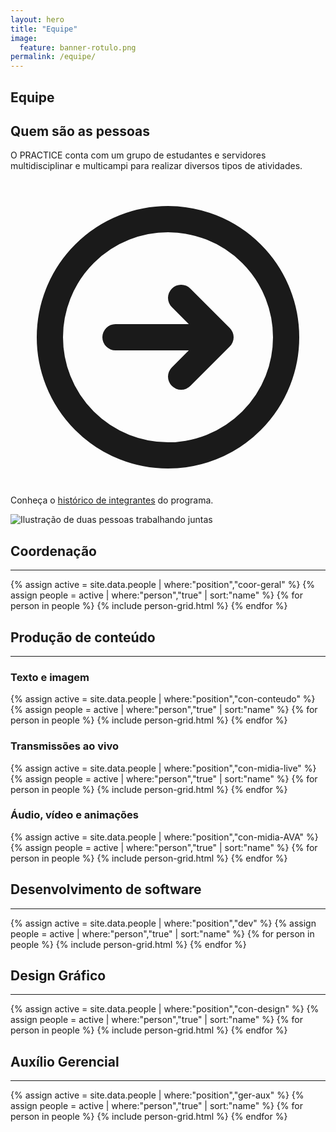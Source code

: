 ```yaml
---
layout: hero
title: "Equipe"
image:
  feature: banner-rotulo.png
permalink: /equipe/
---
```


<section class="fdb-block">
  <div class="container">
    <div class="row align-items-center pt-2">
      <div class="col-12 col-md-8 col-lg-7">
        <h1>Equipe</h1>
        <h2>Quem são as pessoas</h2>
        <p class="lead">O PRACTICE conta com um grupo de estudantes e servidores multidisciplinar e multicampi para realizar diversos tipos de atividades.</p>
        <p class="text-sm text-gray-400">
            <svg xmlns="http://www.w3.org/2000/svg" class="h-6 w-6 inline-block" fill="none" viewBox="0 0 24 24" stroke="currentColor">
                <path stroke-linecap="round" stroke-linejoin="round" stroke-width="2" d="M13 9l3 3m0 0l-3 3m3-3H8m13 0a9 9 0 11-18 0 9 9 0 0118 0z" />
            </svg>
            Conheça o <a href="/equipe/historico/" class="text-gray-400 underline">histórico de integrantes</a> do programa.
        </p>
      </div>
      <div class="col-md-3 mt-6">
          <img src="/images/illustrations/undraw_Collaborators.svg" title="Ilustração de duas pessoas trabalhando juntas" />
      </div>
    </div>
  </div>
</section>

<section class="fdb-block">
  <div class="container">
    <section class="pt-1">
      <h2 class="pb-3">Coordenação</h2>
      <hr class="pb-4">
      <div class="card-group">
        {% assign active = site.data.people | where:"position","coor-geral" %}
        {% assign people = active | where:"person","true" | sort:"name" %}
        {% for person in people %}
          {% include person-grid.html %}
        {% endfor %}
      </div>
    </section>
    <section class="pt-5">
      <h2 class="pb-3">Produção de conteúdo</h2>
      <hr class="pb-4">
      <h3>Texto e imagem</h3>
      <div class="card-group">
        {% assign active = site.data.people | where:"position","con-conteudo" %}
        {% assign people = active | where:"person","true" | sort:"name" %}
        {% for person in people %}
          {% include person-grid.html %}
        {% endfor %}
      </div>
      <h3>Transmissões ao vivo</h3>
      <div class="card-group">
        {% assign active = site.data.people | where:"position","con-midia-live" %}
        {% assign people = active | where:"person","true" | sort:"name" %}
        {% for person in people %}
          {% include person-grid.html %}
        {% endfor %}
      </div>
      <h3>Áudio, vídeo e animações</h3>
      <div class="card-group">
        {% assign active = site.data.people | where:"position","con-midia-AVA" %}
        {% assign people = active | where:"person","true" | sort:"name" %}
        {% for person in people %}
          {% include person-grid.html %}
        {% endfor %}
      </div>
    </section>
    <section class="pt-5">
      <h2 class="pb-3">Desenvolvimento de software</h2>
      <hr class="pb-4">
      <div class="card-group space-y-2">
        {% assign active = site.data.people | where:"position","dev" %}
        {% assign people = active | where:"person","true" | sort:"name" %}
        {% for person in people %}
          {% include person-grid.html %}
        {% endfor %}
      </div>
    </section>
    <section class="pt-5">
      <h2 class="pb-3">Design Gráfico</h2>
      <hr class="pb-4">
      <div class="card-group">
        {% assign active = site.data.people | where:"position","con-design" %}
        {% assign people = active | where:"person","true" | sort:"name" %}
        {% for person in people %}
          {% include person-grid.html %}
        {% endfor %}
      </div>
    </section>
    <section class="pt-5">
      <h2 class="pb-3">Auxílio Gerencial</h2>
      <hr class="pb-4">
      <div class="card-group">
        {% assign active = site.data.people | where:"position","ger-aux" %}
        {% assign people = active | where:"person","true" | sort:"name" %}
        {% for person in people %}
          {% include person-grid.html %}
        {% endfor %}
      </div>
    </section>
  </div>
</section>